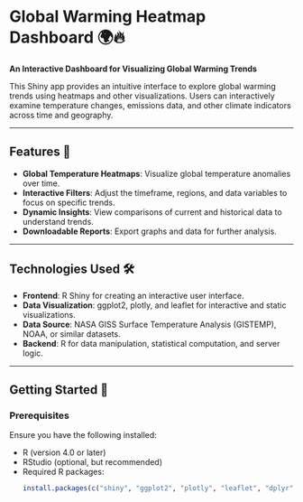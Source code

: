 # Global Warming Heatmap Dashboard 🌍🔥  

**An Interactive Dashboard for Visualizing Global Warming Trends**  

This Shiny app provides an intuitive interface to explore global warming trends using heatmaps and other visualizations. Users can interactively examine temperature changes, emissions data, and other climate indicators across time and geography.

---

## Features 🚀  

- **Global Temperature Heatmaps**: Visualize global temperature anomalies over time.  
- **Interactive Filters**: Adjust the timeframe, regions, and data variables to focus on specific trends.  
- **Dynamic Insights**: View comparisons of current and historical data to understand trends.  
- **Downloadable Reports**: Export graphs and data for further analysis.  

---

## Technologies Used 🛠️  

- **Frontend**: R Shiny for creating an interactive user interface.  
- **Data Visualization**: ggplot2, plotly, and leaflet for interactive and static visualizations.  
- **Data Source**: NASA GISS Surface Temperature Analysis (GISTEMP), NOAA, or similar datasets.  
- **Backend**: R for data manipulation, statistical computation, and server logic.  

---

## Getting Started 🚦  

### Prerequisites  

Ensure you have the following installed:  
- R (version 4.0 or later)  
- RStudio (optional, but recommended)  
- Required R packages:  
  ```R  
  install.packages(c("shiny", "ggplot2", "plotly", "leaflet", "dplyr", "readr"))  
